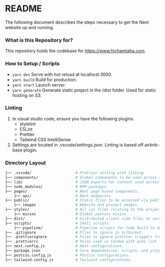 # README

The following document describes the steps necessary to get the Next website up and running.

### What is this Repository for?

This repository holds the codebase for https://www.hichamtaha.com.

### How to Setup / Scripts

- `yarn dev` Serve with hot reload at localhost:3000.
- `yarn build` Build for production.
- `yarn start` Launch server.
- `yarn generate` Generate static project in the /dist folder. Used for static hosting on S3.

### Linting

1. In visual studio code, ensure you have the following plugins.
   - stylelint
   - ESLint
   - Prettier
   - Tailwind CSS IntelliSense
2. Settings are located in .vscode/settings.json. Linting is based off airbnb-base plugin.

### Directory Layout

```bash
├── .vscode/                    # Prettier setting with linting.
├── components/                 # Global components to be used across all page components.
├── lib/     		            # JSON exports for content used across the site.
├── node_modules/               # NPM packages.
├── pages/                      # Next page based components.
    ├── api/                    # Next endpoints.
├── public/                     # Static files to be accessed via public routes.
    ├── images                  # Website and project images.
├── styles/                     # All css files relating to the project.
    ├── mixins                  # Global postcss mixins.
├── dist/                       # Distributed client side files to serve for static hosting.
├── scripts/                    # Shell scripts.
    ├── pipeline/               # Pipeline scripts for Code Build to deploy to S3.
├── .gitignore                  # Files to ignore in bitbucket.
├── .prettierignore             # Files to ignore prettier triggers from.
├── .prettierrc                 # Rules used in tandem with auto lint to ensure prettier tabs when developing.
├── next.config.js              # Next configurations.
├── package.json                # Core dependencies, scripts, and project details.
├── postcss.config.js           # Postcss configurations.
├── tailwind.config.js          # Tailwind configurations.
```
